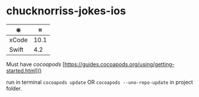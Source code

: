 # chucknorriss-jokes-ios


|    ⎈     |      ⌗     |
|----------|-------------|
| xCode    | 10.1		|
| Swift    | 4.2        |

Must have *cocoapods* [https://guides.cocoapods.org/using/getting-started.html]()

run in terminal `cocoapods update` OR `cocoapods --uno-repo-update` in project folder.